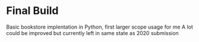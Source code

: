 # Final Build 
  Basic bookstore implentation in Python, first larger scope usage for me 
  A lot could be improved but currently left in same state as 2020 submission
